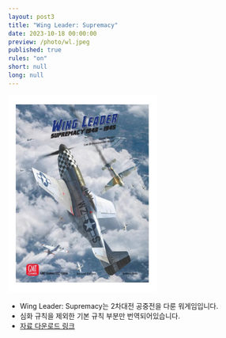 ```yaml
---
layout: post3
title: "Wing Leader: Supremacy"
date: 2023-10-18 00:00:00
preview: /photo/wl.jpeg
published: true
rules: "on"
short: null
long: null
---
```


<img src="/photo/wl.jpeg" width="300">

- Wing Leader: Supremacy는 2차대전 공중전을 다룬 워게임입니다.
- 심화 규칙을 제외한 기본 규칙 부분만 번역되어있습니다.
- [자료 다운로드 링크](https://drive.google.com/file/d/1A5AOQ15DOWB_RSCxVA98qAA4ul8Tptx1/view?usp=sharing)
